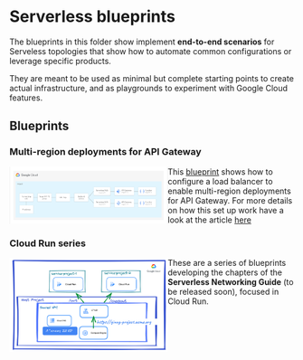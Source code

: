 # Serverless blueprints

The blueprints in this folder show implement **end-to-end scenarios** for Serveless topologies that show how to automate common configurations or leverage specific products.

They are meant to be used as minimal but complete starting points to create actual infrastructure, and as playgrounds to experiment with Google Cloud features.

## Blueprints

### Multi-region deployments for API Gateway

<a href="./api-gateway/" title="Multi-region deployments for API Gateway"><img src="./api-gateway/diagram.png" align="left" width="280px"></a> This [blueprint](./api-gateway/) shows how to configure a load balancer to enable multi-region deployments for API Gateway. For more details on how this set up work have a look at the article [here](https://cloud.google.com/api-gateway/docs/multi-region-deployment)
<br clear="left">

### Cloud Run series

<a href="./cloud-run-explore/" title="Cloud Run series"><img src="./cloud-run-corporate/images/use-case-4.png" align="left" width="280px"></a> These are a series of blueprints developing the chapters of the __Serverless Networking Guide__ (to be released soon), focused in Cloud Run.
<br clear="left">
